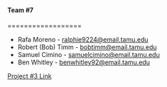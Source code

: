 #### Team #7
==================
* Rafa Moreno - ralphie9224@email.tamu.edu
* Robert (Bob) Timm - bobtimm@email.tamu.edu
* Samuel Cimino - samuelcimino@email.tamu.edu
* Ben Whitley - benwhitley92@email.tamu.edu

[Project #3 Link](http://faculty.cse.tamu.edu/ritchey/courses/csce315/spring15/homework/project3.pdf)
